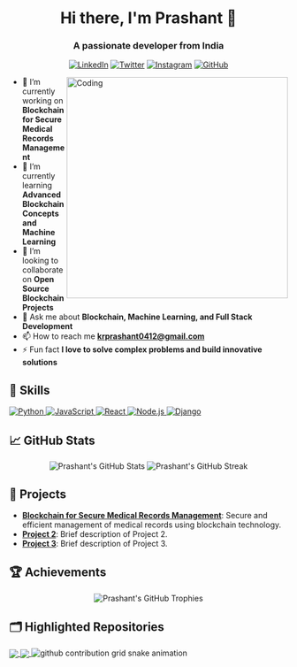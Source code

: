 <h1 align="center">Hi there, I'm Prashant 👋</h1>
<h3 align="center">A passionate developer from India</h3>

<p align="center">
  <a href="https://linkedin.com/in/prashant-kumar-2a6a9820a/" target="_blank"><img alt="LinkedIn" src="https://img.shields.io/badge/LinkedIn-0077B5?style=for-the-badge&logo=linkedin&logoColor=white" /></a>
  <a href="https://x.com/Prashu0412?t=0BN4DG7p2q4zpsXXTyhDFA&s=09" target="_blank"><img alt="Twitter" src="https://img.shields.io/badge/Twitter-1DA1F2?style=for-the-badge&logo=twitter&logoColor=white" /></a>
  <a href="https://www.instagram.com/life_learninng?igsh=MTMwaThsMXhpdGFwZw==" target="_blank"><img alt="Instagram" src="https://img.shields.io/badge/Instagram-E4405F?style=for-the-badge&logo=instagram&logoColor=white" /></a>
  <a href="https://github.com/codebreaker-pk" target="_blank"><img alt="GitHub" src="https://img.shields.io/badge/GitHub-181717?style=for-the-badge&logo=github&logoColor=white" /></a>
</p>

<img align="right" alt="Coding" width="400" src="https://cdn.dribbble.com/users/1162077/screenshots/3848914/programmer.gif">

- 🔭 I’m currently working on **Blockchain for Secure Medical Records Management**
- 🌱 I’m currently learning **Advanced Blockchain Concepts and Machine Learning**
- 👯 I’m looking to collaborate on **Open Source Blockchain Projects**
- 💬 Ask me about **Blockchain, Machine Learning, and Full Stack Development**
- 📫 How to reach me **krprashant0412@gmail.com**
- ⚡ Fun fact **I love to solve complex problems and build innovative solutions**

## 🚀 Skills
<p align="left"> 
  <a href="https://www.python.org" target="_blank"> <img src="https://img.icons8.com/color/48/000000/python.png" alt="Python"/> </a> 
  <a href="https://www.javascript.com" target="_blank"> <img src="https://img.icons8.com/color/48/000000/javascript.png" alt="JavaScript"/> </a> 
  <a href="https://reactjs.org/" target="_blank"> <img src="https://img.icons8.com/color/48/000000/react-native.png" alt="React"/> </a> 
  <a href="https://nodejs.org" target="_blank"> <img src="https://img.icons8.com/color/48/000000/nodejs.png" alt="Node.js"/> </a> 
  <a href="https://www.djangoproject.com/" target="_blank"> <img src="https://img.icons8.com/color/48/000000/django.png" alt="Django"/> </a> 
</p>

## 📈 GitHub Stats
<p align="center">
  <img src="https://github-readme-stats.vercel.app/api?username=codebreaker-pk&show_icons=true&theme=radical" alt="Prashant's GitHub Stats" />
  <img src="https://github-readme-streak-stats.herokuapp.com/?user=codebreaker-pk&theme=radical" alt="Prashant's GitHub Streak" />
</p>

## 📂 Projects
- [**Blockchain for Secure Medical Records Management**](https://github.com/codebreaker-pk/project1): Secure and efficient management of medical records using blockchain technology.
- [**Project 2**](https://github.com/codebreaker-pk/project2): Brief description of Project 2.
- [**Project 3**](https://github.com/codebreaker-pk/project3): Brief description of Project 3.

## 🏆 Achievements
<p align="center">
  <img src="https://github-profile-trophy.vercel.app/?username=codebreaker-pk&theme=onedark" alt="Prashant's GitHub Trophies" />
</p>

## 🗂️ Highlighted Repositories
<a href="https://github.com/codebreaker-pk/repo1">
  <img align="center" src="https://github-readme-stats.vercel.app/api/pin/?username=codebreaker-pk&repo=repo1&theme=radical" />
</a>
<a href="https://github.com/codebreaker-pk/repo2">
  <img align="center" src="https://github-readme-stats.vercel.app/api/pin/?username=codebreaker-pk&repo=repo2&theme=radical" />
</a>



<picture>
  <source media="(prefers-color-scheme: dark)" srcset="https://github.com/codebreaker-pk/codebreaker-pk/blob/output/github-snake-dark.svg" />
  <source media="(prefers-color-scheme: light)" srcset="https://github.com/codebreaker-pk/codebreaker-pk/blob/output/github-snake.svg" />
  <img alt="github contribution grid snake animation" src="https://github.com/codebreaker-pk/codebreaker-pk/blob/output/github-snake.svg" />
</picture>

